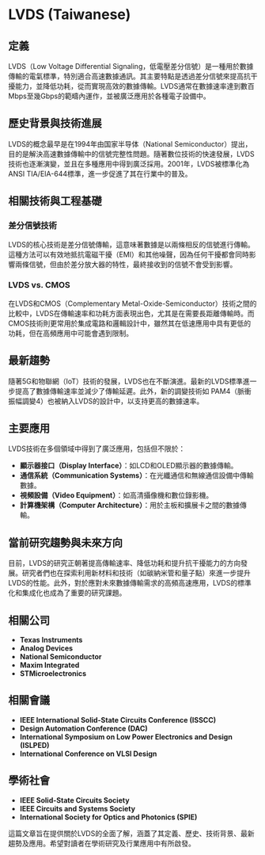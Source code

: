 # LVDS (Taiwanese)

## 定義

LVDS（Low Voltage Differential Signaling，低電壓差分信號）是一種用於數據傳輸的電氣標準，特別適合高速數據通訊。其主要特點是透過差分信號來提高抗干擾能力，並降低功耗，從而實現高效的數據傳輸。LVDS通常在數據速率達到數百Mbps至幾Gbps的範疇內運作，並被廣泛應用於各種電子設備中。

## 歷史背景與技術進展

LVDS的概念最早是在1994年由国家半导体（National Semiconductor）提出，目的是解決高速數據傳輸中的信號完整性問題。隨著數位技術的快速發展，LVDS技術也逐漸演變，並且在多種應用中得到廣泛採用。2001年，LVDS被標準化為ANSI TIA/EIA-644標準，進一步促進了其在行業中的普及。

## 相關技術與工程基礎

### 差分信號技術

LVDS的核心技術是差分信號傳輸，這意味著數據是以兩條相反的信號進行傳輸。這種方法可以有效地抵抗電磁干擾（EMI）和其他噪聲，因為任何干擾都會同時影響兩條信號，但由於差分放大器的特性，最終接收到的信號不會受到影響。

### LVDS vs. CMOS

在LVDS和CMOS（Complementary Metal-Oxide-Semiconductor）技術之間的比較中，LVDS在傳輸速率和功耗方面表現出色，尤其是在需要長距離傳輸時。而CMOS技術則更常用於集成電路和邏輯設計中，雖然其在低速應用中具有更低的功耗，但在高頻應用中可能會遇到限制。

## 最新趨勢

隨著5G和物聯網（IoT）技術的發展，LVDS也在不斷演進。最新的LVDS標準進一步提高了數據傳輸速率並減少了傳輸延遲。此外，新的調變技術如 PAM4（脈衝振幅調變4）也被納入LVDS的設計中，以支持更高的數據速率。

## 主要應用

LVDS技術在多個領域中得到了廣泛應用，包括但不限於：

- **顯示器接口（Display Interface）**：如LCD和OLED顯示器的數據傳輸。
- **通信系統（Communication Systems）**：在光纖通信和無線通信設備中傳輸數據。
- **視頻設備（Video Equipment）**：如高清攝像機和數位錄影機。
- **計算機架構（Computer Architecture）**：用於主板和擴展卡之間的數據傳輸。

## 當前研究趨勢與未來方向

目前，LVDS的研究正朝著提高傳輸速率、降低功耗和提升抗干擾能力的方向發展。研究者們也在探索利用新材料和技術（如碳納米管和量子點）來進一步提升LVDS的性能。此外，對於應對未來數據傳輸需求的高頻高速應用，LVDS的標準化和集成化也成為了重要的研究課題。

## 相關公司

- **Texas Instruments**
- **Analog Devices**
- **National Semiconductor**
- **Maxim Integrated**
- **STMicroelectronics**

## 相關會議

- **IEEE International Solid-State Circuits Conference (ISSCC)**
- **Design Automation Conference (DAC)**
- **International Symposium on Low Power Electronics and Design (ISLPED)**
- **International Conference on VLSI Design**

## 學術社會

- **IEEE Solid-State Circuits Society**
- **IEEE Circuits and Systems Society**
- **International Society for Optics and Photonics (SPIE)**

這篇文章旨在提供關於LVDS的全面了解，涵蓋了其定義、歷史、技術背景、最新趨勢及應用。希望對讀者在學術研究及行業應用中有所啟發。